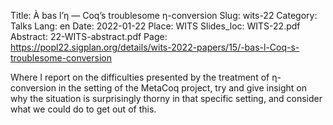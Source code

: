 Title: À bas l’<span style="font-variant:normal">η</span> — Coq’s troublesome <span style="font-variant:normal">η</span>-conversion
Slug: wits-22
Category: Talks
Lang: en
Date: 2022-01-22
Place: WITS
Slides_loc: WITS-22.pdf
Abstract: 22-WITS-abstract.pdf
Page: https://popl22.sigplan.org/details/wits-2022-papers/15/-bas-l-Coq-s-troublesome-conversion

Where I report on the difficulties presented by the treatment of η-conversion in the setting of the MetaCoq project, try and give insight on why the situation is surprisingly thorny in that specific setting, and consider what we could do to get out of this.